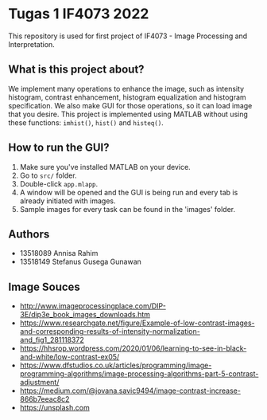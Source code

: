 # Tugas 1 IF4073 2022
This repository is used for first project of IF4073 - Image Processing and Interpretation.

## What is this project about?
We implement many operations to enhance the image, such as intensity histogram, contrast enhancement, histogram equalization and histogram specification. We also make GUI for those operations, so it can load image that you desire. This project is implemented using MATLAB without using these functions: ```imhist()```, ```hist()``` and ```histeq()```.

## How to run the GUI?
1. Make sure you've installed MATLAB on your device.
2. Go to ```src/``` folder.
3. Double-click ```app.mlapp```.
4. A window will be opened and the GUI is being run and every tab is already initiated with images.
5. Sample images for every task can be found in the 'images' folder.

## Authors
- 13518089 Annisa Rahim
- 13518149 Stefanus Gusega Gunawan

## Image Souces
- http://www.imageprocessingplace.com/DIP-3E/dip3e_book_images_downloads.htm 
- https://www.researchgate.net/figure/Example-of-low-contrast-images-and-corresponding-results-of-intensity-normalization-and_fig1_281118372 
- https://hhsrop.wordpress.com/2020/01/06/learning-to-see-in-black-and-white/low-contrast-ex05/ 
- https://www.dfstudios.co.uk/articles/programming/image-programming-algorithms/image-processing-algorithms-part-5-contrast-adjustment/ 
- https://medium.com/@jovana.savic9494/image-contrast-increase-866b7eeac8c2
- https://unsplash.com
  